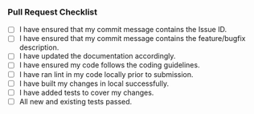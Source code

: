 ### Pull Request Checklist

-   [ ] I have ensured that my commit message contains the Issue ID.
-   [ ] I have ensured that my commit message contains the feature/bugfix description.
-   [ ] I have updated the documentation accordingly.
-   [ ] I have ensured my code follows the coding guidelines.
-   [ ] I have ran lint in my code locally prior to submission.
-   [ ] I have built my changes in local successfully.
-   [ ] I have added tests to cover my changes.
-   [ ] All new and existing tests passed.
